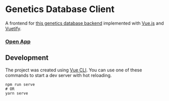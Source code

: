 # Genetics Database Client

A frontend for [this genetics database backend](https://github.com/Seeker14491/genetics-database) implemented with [Vue.js](https://vuejs.org/) and [Vuetify](https://vuetifyjs.com/).

### [Open App](https://genetics-database-client.now.sh/)



## Development

The project was created using [Vue CLI](https://cli.vuejs.org/). You can use one of these commands to start a dev server with hot reloading.

```
npm run serve
# OR
yarn serve
```

